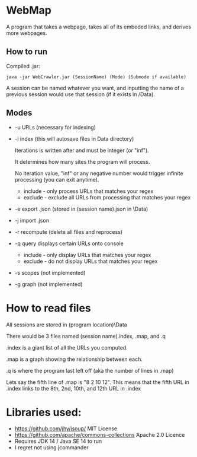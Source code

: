 # WebMap

A program that takes a webpage, takes all of its embeded links, and derives more webpages.

## How to run

Compiled .jar:

    java -jar WebCrawler.jar (SessionName) (Mode) (Submode if available)

A session can be named whatever you want, and inputting the name of a previous session would use that session (if it exists in /Data).

## Modes
 - -u URLs (necessary for indexing)
    
 - -i index (this will autosave files in Data directory)
    
    Iterations is written after and must be integer (or "inf").
 
    It determines how many sites the program will process.
 
    No iteration value, "inf" or any negative number would trigger infinite processing (you can exit anytime).

    - include - only process URLs that matches your regex
    - exclude - exclude all URLs from processing that matches your regex


 - -e export .json (stored in (session name).json in \Data)
 - -j import .json
 - -r recompute (delete all files and reprocess)
 - -q query displays certain URLs onto console
    
    - include - only display URLs that matches your regex
    - exclude - do not display URLs that matches your regex

 - -s scopes (not implemented)
 - -g graph (not implemented)
 
# How to read files

All sessions are stored in (program location)\Data

There would be 3 files named (session name).index, .map, and .q

.index is a giant list of all the URLs you computed.

.map is a graph showing the relationship between each.

.q is where the program last left off (aka the number of lines in .map)

Lets say the fifth line of .map is "8 2 10 12". This means that the fifth URL in .index links to the 8th, 2nd, 10th, and 12th URL in .index

# Libraries used:
 - https://github.com/jhy/jsoup/ MIT License
 - https://github.com/apache/commons-collections Apache 2.0 Licence
 - Requires JDK 14 / Java SE 14 to run
 - I regret not using jcommander
